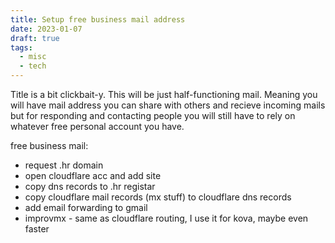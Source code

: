 ```yaml
---
title: Setup free business mail address
date: 2023-01-07
draft: true
tags:
  - misc
  - tech
---
```


Title is a bit clickbait-y. This will be just half-functioning mail. Meaning you will have mail address you can share with others and recieve incoming mails but for responding and contacting people you will still have to rely on whatever free personal account you have.

free business mail:
- request .hr domain
- open cloudflare acc and add site
- copy dns records to .hr registar
- copy cloudflare mail records (mx stuff) to cloudflare dns records
- add email forwarding to gmail
- improvmx - same as cloudflare routing, I use it for kova, maybe even faster
